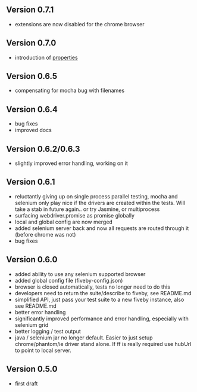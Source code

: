 Version 0.7.1
-----------------

- extensions are now disabled for the chrome browser

Version 0.7.0
-----------------

- introduction of [properties](/docs/properties.md)

Version 0.6.5
-----------------

- compensating for mocha bug with filenames

Version 0.6.4
-----------------

- bug fixes
- improved docs

Version 0.6.2/0.6.3
-----------------

- slightly improved error handling, working on it

Version 0.6.1
-----------------

- reluctantly giving up on single process parallel testing, mocha and selenium only play nice if the drivers are created within the tests. Will take a stab in future again.. or try Jasmine, or multiprocess
- surfacing webdriver.promise as promise globally
- local and global config are now merged
- added selenium server back and now all requests are routed through it (before chrome was not)
- bug fixes


Version 0.6.0
-----------------

- added ability to use any selenium supported browser
- added global config file (fiveby-config.json)
- browser is closed automatically, tests no longer need to do this
- developers need to return the suite/describe to fiveby, see README.md
- simplified API, just pass your test suite to a new fiveby instance, also see README.md
- better error handling
- significantly improved performance and error handling, especially with selenium grid
- better logging / test output
- java / selenium jar no longer default. Easier to just setup chrome/phantom/ie driver stand alone. If ff is really required use hubUrl to point to local server.

Version 0.5.0
-----------------

- first draft
